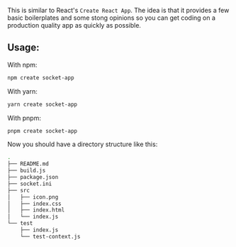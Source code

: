 This is similar to React's `Create React App`. The idea is that it provides a
few basic boilerplates and some stong opinions so you can get coding on a
production quality app as quickly as possible.

## Usage: 

With npm:
```bash
npm create socket-app
```

With yarn:
```bash
yarn create socket-app
```

With pnpm:
```bash
pnpm create socket-app
```

Now you should have a directory structure like this:
```bash
.
├── README.md
├── build.js
├── package.json
├── socket.ini
├── src
│   ├── icon.png
│   ├── index.css
│   ├── index.html
│   └── index.js
└── test
    ├── index.js
    └── test-context.js
```
